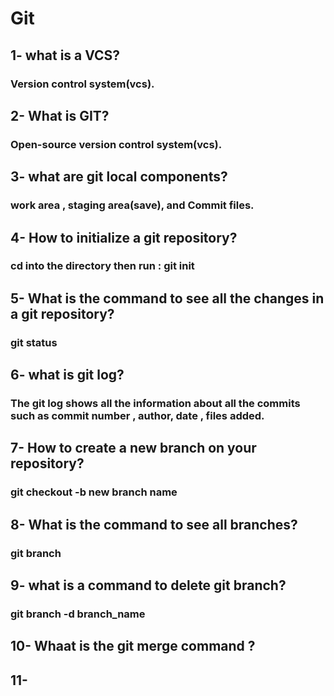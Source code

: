 # Git
## 1- what is a VCS?
### Version control system(vcs).
## 2- What is GIT?
### Open-source version control system(vcs).
## 3- what are git local components?
### work area , staging area(save), and Commit files.
## 4- How to initialize a git repository?
### cd into the directory then run : git init 
## 5- What is the command to see all the changes in a git repository?
### git status
## 6- what is git log?
### The git log shows all the information about all the commits such as commit number , author, date , files added.
## 7- How to create a new branch on your repository?
### git checkout -b new branch name
## 8- What is the command to see all branches?
### git branch
## 9- what is a command to delete git branch?
### git branch -d branch_name
## 10- Whaat is the git merge command ?
## 11- 


